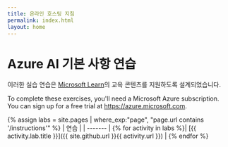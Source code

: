 ```yaml
---
title: 온라인 호스팅 지침
permalink: index.html
layout: home
---
```


# <a name="azure-ai-fundamentals-exercises"></a>Azure AI 기본 사항 연습

이러한 실습 연습은 [Microsoft Learn](https://docs.microsoft.com/training/)의 교육 콘텐츠를 지원하도록 설계되었습니다.

To complete these exercises, you'll need a Microsoft Azure subscription. You can sign up for a free trial at <bpt id="p1">[</bpt><ph id="ph1">https://azure.microsoft.com</ph><ept id="p1">](https://azure.microsoft.com)</ept>.

{% assign labs = site.pages | where_exp:"page", "page.url contains '/instructions'" %}
| 연습 |
| ------- | 
{% for activity in labs  %}| [{{ activity.lab.title }}]({{ site.github.url }}{{ activity.url }}) |
{% endfor %}
